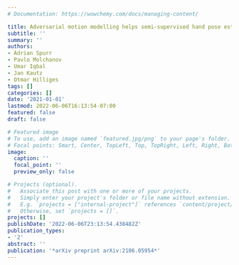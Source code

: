 ```yaml
---
# Documentation: https://wowchemy.com/docs/managing-content/

title: Adversarial motion modelling helps semi-supervised hand pose estimation
subtitle: ''
summary: ''
authors:
- Adrian Spurr
- Pavlo Molchanov
- Umar Iqbal
- Jan Kautz
- Otmar Hilliges
tags: []
categories: []
date: '2021-01-01'
lastmod: 2022-06-06T16:13:54-07:00
featured: false
draft: false

# Featured image
# To use, add an image named `featured.jpg/png` to your page's folder.
# Focal points: Smart, Center, TopLeft, Top, TopRight, Left, Right, BottomLeft, Bottom, BottomRight.
image:
  caption: ''
  focal_point: ''
  preview_only: false

# Projects (optional).
#   Associate this post with one or more of your projects.
#   Simply enter your project's folder or file name without extension.
#   E.g. `projects = ["internal-project"]` references `content/project/deep-learning/index.md`.
#   Otherwise, set `projects = []`.
projects: []
publishDate: '2022-06-06T23:13:54.438482Z'
publication_types:
- '2'
abstract: ''
publication: '*arXiv preprint arXiv:2106.05954*'
---
```

